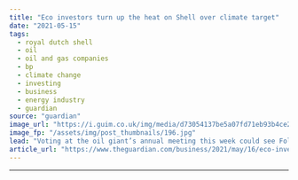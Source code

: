 ```yaml
---
title: "Eco investors turn up the heat on Shell over climate target"
date: "2021-05-15"
tags: 
  - royal dutch shell
  - oil
  - oil and gas companies
  - bp
  - climate change
  - investing
  - business
  - energy industry
  - guardian
source: "guardian"
image_url: "https://i.guim.co.uk/img/media/d73054137be5a07fd71eb93b4ce2a4c6398f743d/0_190_5807_3484/master/5807.jpg?width=460&quality=85&auto=format&fit=max&s=2ca9d368ebe3dff9a65468ad332a0910"
image_fp: "/assets/img/post_thumbnails/196.jpg"
lead: "Voting at the oil giant’s annual meeting this week could see Follow This activists making trouble over emissionsShell is braced for its largest climate rebellion this week as shareholders face the choice between backing the oil giant’s carbon-cutting..."
article_url: "https://www.theguardian.com/business/2021/may/16/eco-investors-turn-up-heat-on-shell-over-climate-target"
---
```


---
